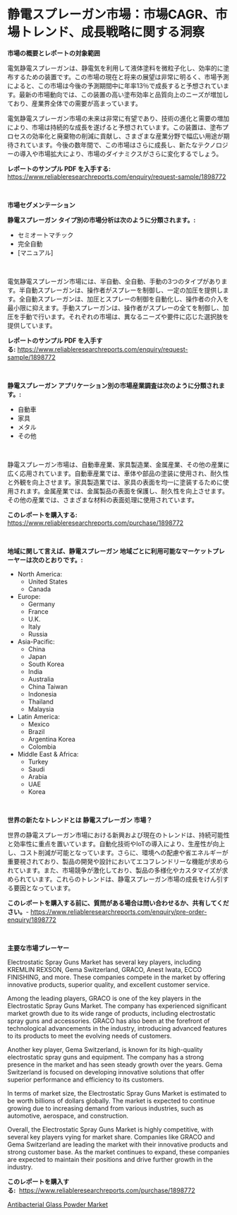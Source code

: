 <p><h1>静電スプレーガン市場：市場CAGR、市場トレンド、成長戦略に関する洞察</h1></p><p><strong>市場の概要とレポートの対象範囲</strong></p>
<p><p>電気静電スプレーガンは、静電気を利用して液体塗料を微粒子化し、効率的に塗布するための装置です。この市場の現在と将来の展望は非常に明るく、市場予測によると、この市場は今後の予測期間中に年率13％で成長すると予想されています。最新の市場動向では、この装置の高い塗布効率と品質向上のニーズが増加しており、産業界全体での需要が高まっています。</p><p>電気静電スプレーガン市場の未来は非常に有望であり、技術の進化と需要の増加により、市場は持続的な成長を遂げると予想されています。この装置は、塗布プロセスの効率化と廃棄物の削減に貢献し、さまざまな産業分野で幅広い用途が期待されています。今後の数年間で、この市場はさらに成長し、新たなテクノロジーの導入や市場拡大により、市場のダイナミクスがさらに変化するでしょう。</p></p>
<p><strong>レポートのサンプル PDF を入手する:</strong> <a href="https://www.reliableresearchreports.com/enquiry/request-sample/1898772">https://www.reliableresearchreports.com/enquiry/request-sample/1898772</a></p>
<p>&nbsp;</p>
<p><strong>市場セグメンテーション</strong></p>
<p><strong>静電スプレーガン タイプ別の市場分析は次のように分類されます。:</strong></p>
<p><ul><li>セミオートマチック</li><li>完全自動</li><li>[マニュアル]</li></ul></p>
<p>&nbsp;</p>
<p><p>電気静電スプレーガン市場には、半自動、全自動、手動の3つのタイプがあります。半自動スプレーガンは、操作者がスプレーを制御し、一定の加圧を提供します。全自動スプレーガンは、加圧とスプレーの制御を自動化し、操作者の介入を最小限に抑えます。手動スプレーガンは、操作者がスプレーの全てを制御し、加圧を手動で行います。それぞれの市場は、異なるニーズや要件に応じた選択肢を提供しています。</p></p>
<p><strong>レポートのサンプル PDF を入手する:</strong>&nbsp;<a href="https://www.reliableresearchreports.com/enquiry/request-sample/1898772">https://www.reliableresearchreports.com/enquiry/request-sample/1898772</a></p>
<p>&nbsp;</p>
<p><strong> 静電スプレーガン アプリケーション別の市場産業調査は次のように分類されます。:</strong></p>
<p><ul><li>自動車</li><li>家具</li><li>メタル</li><li>その他</li></ul></p>
<p>&nbsp;</p>
<p><p>静電スプレーガン市場は、自動車産業、家具製造業、金属産業、その他の産業に広く応用されています。自動車産業では、車体や部品の塗装に使用され、耐久性と外観を向上させます。家具製造業では、家具の表面を均一に塗装するために使用されます。金属産業では、金属製品の表面を保護し、耐久性を向上させます。その他の産業では、さまざまな材料の表面処理に使用されています。</p></p>
<p><strong>このレポートを購入する:</strong>&nbsp; <a href="https://www.reliableresearchreports.com/purchase/1898772">https://www.reliableresearchreports.com/purchase/1898772</a></p>
<p>&nbsp;</p>
<p><strong>地域に関して言えば、静電スプレーガン 地域ごとに利用可能なマーケットプレーヤーは次のとおりです。:</strong></p>
<p><ul>
    <li>
        North America:
        <ul>
            <li>United States</li>
            <li>Canada</li>
        </ul>
    </li>
    <li>
        Europe:
        <ul>
            <li>Germany</li>
            <li>France</li>
            <li>U.K.</li>
            <li>Italy</li>
            <li>Russia</li>
        </ul>
    </li>
    <li>
        Asia-Pacific:
        <ul>
            <li>China</li>
            <li>Japan</li>
            <li>South Korea</li>
            <li>India</li>
            <li>Australia</li>
            <li>China Taiwan</li>
            <li>Indonesia</li>
            <li>Thailand</li>
            <li>Malaysia</li>
        </ul>
    </li>
    <li>
        Latin America:
        <ul>
            <li>Mexico</li>
            <li>Brazil</li>
            <li>Argentina Korea</li>
            <li>Colombia</li>
        </ul>
    </li>
    <li>
        Middle East & Africa:
        <ul>
            <li>Turkey</li>
            <li>Saudi</li>
            <li>Arabia</li>
            <li>UAE</li>
            <li>Korea</li>
        </ul>
    </li>
    </ul></p>
<p>&nbsp;</p>
<p><strong>世界の新たなトレンドとは 静電スプレーガン 市場？</strong></p>
<p><p>世界の静電スプレーガン市場における新興および現在のトレンドは、持続可能性と効率性に重点を置いています。自動化技術やIoTの導入により、生産性が向上し、コスト削減が可能となっています。さらに、環境への配慮や省エネルギーが重要視されており、製品の開発や設計においてエコフレンドリーな機能が求められています。また、市場競争が激化しており、製品の多様化やカスタマイズが求められています。これらのトレンドは、静電スプレーガン市場の成長をけん引する要因となっています。</p></p>
<p><strong>このレポートを購入する前に、質問がある場合は問い合わせるか、共有してください。</strong>- <a href="https://www.reliableresearchreports.com/enquiry/pre-order-enquiry/1898772">https://www.reliableresearchreports.com/enquiry/pre-order-enquiry/1898772</a></p>
<p>&nbsp;</p>
<p><strong>主要な市場プレーヤー</strong></p>
<p><p>Electrostatic Spray Guns Market has several key players, including KREMLIN REXSON, Gema Switzerland, GRACO, Anest Iwata, ECCO FINISHING, and more. These companies compete in the market by offering innovative products, superior quality, and excellent customer service.</p><p>Among the leading players, GRACO is one of the key players in the Electrostatic Spray Guns Market. The company has experienced significant market growth due to its wide range of products, including electrostatic spray guns and accessories. GRACO has also been at the forefront of technological advancements in the industry, introducing advanced features to its products to meet the evolving needs of customers.</p><p>Another key player, Gema Switzerland, is known for its high-quality electrostatic spray guns and equipment. The company has a strong presence in the market and has seen steady growth over the years. Gema Switzerland is focused on developing innovative solutions that offer superior performance and efficiency to its customers.</p><p>In terms of market size, the Electrostatic Spray Guns Market is estimated to be worth billions of dollars globally. The market is expected to continue growing due to increasing demand from various industries, such as automotive, aerospace, and construction.</p><p>Overall, the Electrostatic Spray Guns Market is highly competitive, with several key players vying for market share. Companies like GRACO and Gema Switzerland are leading the market with their innovative products and strong customer base. As the market continues to expand, these companies are expected to maintain their positions and drive further growth in the industry.</p></p>
<p><strong>このレポートを購入する:</strong>&nbsp;&nbsp;<a href="https://www.reliableresearchreports.com/purchase/1898772">https://www.reliableresearchreports.com/purchase/1898772</a></p>
<p><p><a href="https://fuschia-pecorino-a6d.notion.site/Antibacterial-Glass-Powder-Market-Analysis-Examines-its-Scope-on-Growth-Opportunities-and-Forecaste-955e770b62054092a2ccaf61e3f191cb">Antibacterial Glass Powder Market</a></p></p>